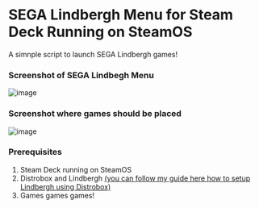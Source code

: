 # SEGA Lindbergh Menu for Steam Deck Running on SteamOS

A simnple script to launch SEGA Lindbergh games!

### Screenshot of SEGA Lindbegh Menu
![image](https://github.com/user-attachments/assets/7e6459c0-0f46-44a4-9d38-af29afe73b84)

### Screenshot where games should be placed
![image](https://github.com/user-attachments/assets/ba320803-6657-4184-9ce0-e48fd6f6fae1)

### Prerequisites
1. Steam Deck running on SteamOS
2. Distrobox and Lindbergh [(you can follow my guide here how to setup Lindbergh using Distrobox)](https://youtu.be/qfMJCFvHwRA)
3. Games games games!
